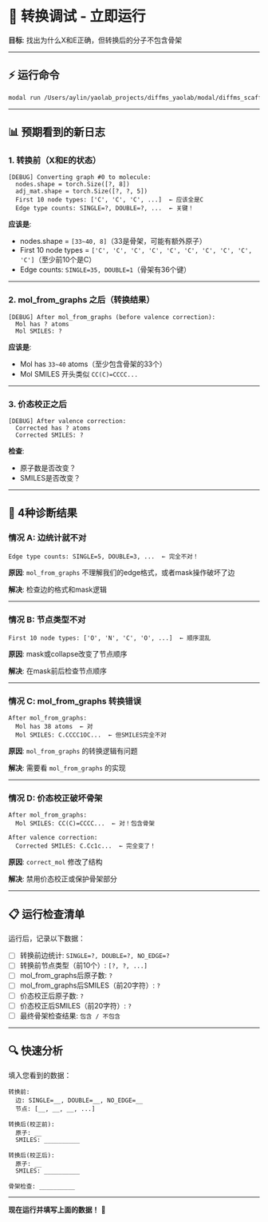 # 🚀 转换调试 - 立即运行

**目标**: 找出为什么X和E正确，但转换后的分子不包含骨架

---

## ⚡ 运行命令

```bash
modal run /Users/aylin/yaolab_projects/diffms_yaolab/modal/diffms_scaffold_inference.py
```

---

## 📊 预期看到的新日志

### 1. 转换前（X和E的状态）

```
[DEBUG] Converting graph #0 to molecule:
  nodes.shape = torch.Size([?, 8])
  adj_mat.shape = torch.Size([?, ?, 5])
  First 10 node types: ['C', 'C', 'C', ...]  ← 应该全是C
  Edge type counts: SINGLE=?, DOUBLE=?, ...  ← 关键！
```

**应该是**:
- nodes.shape = `[33~40, 8]`（33是骨架，可能有额外原子）
- First 10 node types = `['C', 'C', 'C', 'C', 'C', 'C', 'C', 'C', 'C', 'C']`（至少前10个是C）
- Edge counts: `SINGLE=35, DOUBLE=1`（骨架有36个键）

---

### 2. mol_from_graphs 之后（转换结果）

```
[DEBUG] After mol_from_graphs (before valence correction):
  Mol has ? atoms
  Mol SMILES: ?
```

**应该是**:
- Mol has `33~40` atoms（至少包含骨架的33个）
- Mol SMILES 开头类似 `CC(C)=CCCC...`

---

### 3. 价态校正之后

```
[DEBUG] After valence correction:
  Corrected has ? atoms
  Corrected SMILES: ?
```

**检查**:
- 原子数是否改变？
- SMILES是否改变？

---

## 🎯 4种诊断结果

### 情况 A: 边统计就不对

```
Edge type counts: SINGLE=5, DOUBLE=3, ...  ← 完全不对！
```

**原因**: `mol_from_graphs` 不理解我们的edge格式，或者mask操作破坏了边

**解决**: 检查边的格式和mask逻辑

---

### 情况 B: 节点类型不对

```
First 10 node types: ['O', 'N', 'C', 'O', ...]  ← 顺序混乱
```

**原因**: mask或collapse改变了节点顺序

**解决**: 在mask前后检查节点顺序

---

### 情况 C: mol_from_graphs 转换错误

```
After mol_from_graphs:
  Mol has 38 atoms  ← 对
  Mol SMILES: C.CCCC1OC...  ← 但SMILES完全不对
```

**原因**: `mol_from_graphs` 的转换逻辑有问题

**解决**: 需要看 `mol_from_graphs` 的实现

---

### 情况 D: 价态校正破坏骨架

```
After mol_from_graphs:
  Mol SMILES: CC(C)=CCCC...  ← 对！包含骨架

After valence correction:
  Corrected SMILES: C.Cc1c...  ← 完全变了！
```

**原因**: `correct_mol` 修改了结构

**解决**: 禁用价态校正或保护骨架部分

---

## 📋 运行检查清单

运行后，记录以下数据：

- [ ] 转换前边统计: `SINGLE=?, DOUBLE=?, NO_EDGE=?`
- [ ] 转换前节点类型（前10个）: `[?, ?, ...]`
- [ ] mol_from_graphs后原子数: `?`
- [ ] mol_from_graphs后SMILES（前20字符）: `?`
- [ ] 价态校正后原子数: `?`
- [ ] 价态校正后SMILES（前20字符）: `?`
- [ ] 最终骨架检查结果: `包含 / 不包含`

---

## 🔍 快速分析

填入您看到的数据：

```
转换前:
  边: SINGLE=__, DOUBLE=__, NO_EDGE=__
  节点: [__, __, __, ...]

转换后(校正前):
  原子: __
  SMILES: __________

转换后(校正后):
  原子: __
  SMILES: __________
  
骨架检查: __________
```

---

**现在运行并填写上面的数据！** 🎯

